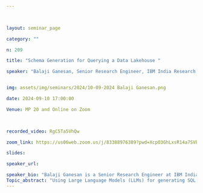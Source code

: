 ```yaml
--- 

  

layout: seminar_page 

category: "" 

n: 209

title: "Schema Generation for Querying a Data Lakehouse " 

speaker: "Balaji Ganesan, Senior Research Engineer, IBM India Research Lab"  


img: assets/img/seminars/2024/10-09-2024 Balaji Ganesan.png

date: 2024-09-10 17:00:00  

Venue: MP 20 and Online on Zoom

  

recorded_video: RgC5Ta5VhQw

zoom_link: https://us06web.zoom.us/j/83388976389?pwd=XcpO3GhLxsR14a7SVbPx33HQQa1jbt.1 

slides:  

speaker_url: 

speaker_bio: "Balaji Ganesan is a Senior Research Engineer at IBM India Research Lab (IRL). He is part of the Data and AI dept under IBM Research AI. He currently works on Large Language Models, Knowledge Graphs, LLM Agents and their applications in Semantic Automation like text-to-SQL and text-to-GraphQL. He has previously worked on entity matching and link prediction using Graph Neural Networks, especially focusing on explainability. Balaji was previously at Yahoo, and a number of startups in search and computational advertising. He graduated with a Bachelor's degree in Computer Science Engineering from the University of Madras in 2003, and a Master's degree in Computer Science from the University of Arizona in 2006."
Topic_abstract: "Using Large Language Models (LLMs) for generating SQL queries has been studied in the recent past. A related problem is schema generation for building applications on top of a Data Lakehouse. Generating longer text like a schema, within the constraints of the existing databases and evaluating the correctness of the generated schema, make schema generation harder than query generation. A number of techniques like schema linking, knowledge infusion, preference learning and uncertainty quantification have been attempted for query generation which are also relevant for schema generation. A natural expansion of this problem is generating and consuming data from APIs. GraphQL is a querying language for retrieving data from diverse sources including databases and REST APIs. We have been exploring the use of Large Language Models to generate GraphQL queries and schema, to retrieve data from a Lakehouse. An open question in this space is whether existing techniques like in-context learning and fine tuning are sufficient for this task or do LLMs need reasoning ability. We’ll present our recent works that explore this question."
---
```

